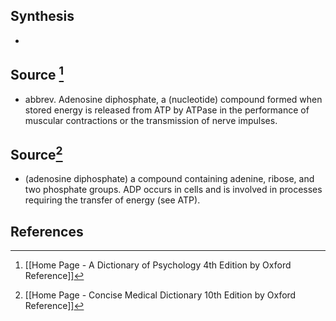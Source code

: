 ## Synthesis
- 
## Source [^1]
- abbrev. Adenosine diphosphate, a (nucleotide) compound formed when stored energy is released from ATP by ATPase in the performance of muscular contractions or the transmission of nerve impulses.
## Source[^2]
- (adenosine diphosphate) a compound containing adenine, ribose, and two phosphate groups. ADP occurs in cells and is involved in processes requiring the transfer of energy (see ATP).
## References

[^1]: [[Home Page - A Dictionary of Psychology 4th Edition by Oxford Reference]]
[^2]: [[Home Page - Concise Medical Dictionary 10th Edition by Oxford Reference]]